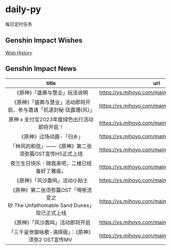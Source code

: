 # daily-py
每日定时任务


## Genshin Impact Wishes
[Wish History](./genshin_impact_wish.md)


## Genshin Impact News

| title | url |
|:---:|:---:|
| 《原神》「盛典与慧业」玩法说明 | https://ys.mihoyo.com/main/news/detail/27314 |
| 《原神》「盛典与慧业」活动即将开启，参与邀请「机逐封秘·珐露珊(风)」 | https://ys.mihoyo.com/main/news/detail/27308 |
| 原神 x 支付宝2023年度绿色出行活动即将开启！ | https://ys.mihoyo.com/main/news/detail/27224 |
| 《原神》过场动画-「归乡」 | https://ys.mihoyo.com/main/news/detail/27223 |
| 「林风的和弦」——《原神》第二张须弥篇OST宣传H5正式上线 | https://ys.mihoyo.com/main/news/detail/27120 |
| 夜兰生日快乐｜随我来吧，二楼已经备好了雅座。 | https://ys.mihoyo.com/main/news/detail/27119 |
| 《原神》「风沙轰鸣」活动小贴士 | https://ys.mihoyo.com/main/news/detail/27118 |
| 《原神》第二张须弥篇OST「啁哳流变之砂 The Unfathomable Sand Dunes」现已正式上线 | https://ys.mihoyo.com/main/news/detail/27090 |
| 《原神》「风沙轰鸣」活动即将开启 | https://ys.mihoyo.com/main/news/detail/27089 |
| 「三千娑世御咏歌-演绎版」：《原神》须弥2 OST宣传MV  | https://ys.mihoyo.com/main/news/detail/27088 |

